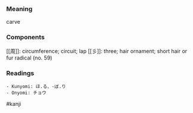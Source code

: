 ### Meaning

carve

### Components

[[周]]: circumference; circuit; lap [[彡]]: three; hair ornament; short hair or fur radical (no. 59)

### Readings

```
- Kunyomi: ほ.る、-ぼ.り
- Onyomi: チョウ
```

#kanji